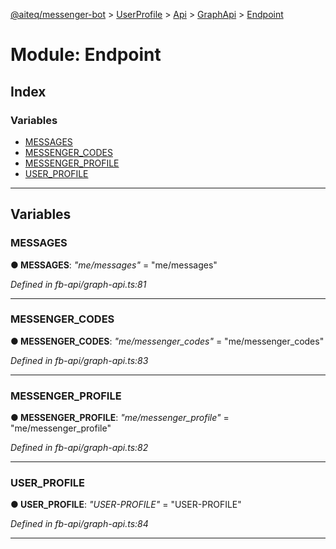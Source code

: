 [@aiteq/messenger-bot](../README.md) > [UserProfile](../modules/userprofile.md) > [Api](../classes/userprofile.api.md) > [GraphApi](../modules/userprofile.api.graphapi.md) > [Endpoint](../modules/userprofile.api.graphapi.endpoint.md)



# Module: Endpoint

## Index

### Variables

* [MESSAGES](userprofile.api.graphapi.endpoint.md#messages)
* [MESSENGER_CODES](userprofile.api.graphapi.endpoint.md#messenger_codes)
* [MESSENGER_PROFILE](userprofile.api.graphapi.endpoint.md#messenger_profile)
* [USER_PROFILE](userprofile.api.graphapi.endpoint.md#user_profile)



---
## Variables
<a id="messages"></a>

###  MESSAGES

**●  MESSAGES**:  *"me/messages"*  = "me/messages"

*Defined in fb-api/graph-api.ts:81*





___

<a id="messenger_codes"></a>

###  MESSENGER_CODES

**●  MESSENGER_CODES**:  *"me/messenger_codes"*  = "me/messenger_codes"

*Defined in fb-api/graph-api.ts:83*





___

<a id="messenger_profile"></a>

###  MESSENGER_PROFILE

**●  MESSENGER_PROFILE**:  *"me/messenger_profile"*  = "me/messenger_profile"

*Defined in fb-api/graph-api.ts:82*





___

<a id="user_profile"></a>

###  USER_PROFILE

**●  USER_PROFILE**:  *"USER-PROFILE"*  = "USER-PROFILE"

*Defined in fb-api/graph-api.ts:84*





___



